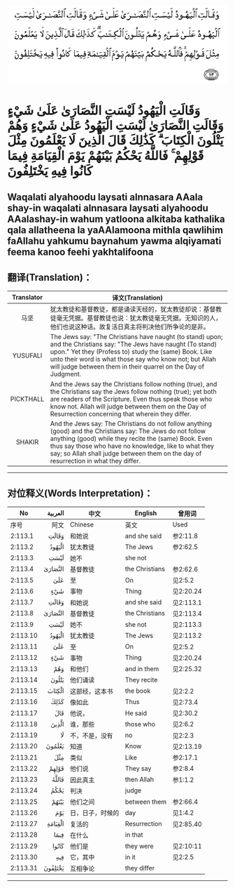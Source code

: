 ![002:113](images/002_113.gif)

#   وَقَالَتِ الْيَهُودُ لَيْسَتِ النَّصَارَىٰ عَلَىٰ شَيْءٍ وَقَالَتِ النَّصَارَىٰ لَيْسَتِ الْيَهُودُ عَلَىٰ شَيْءٍ وَهُمْ يَتْلُونَ الْكِتَابَ ۗ كَذَٰلِكَ قَالَ الَّذِينَ لَا يَعْلَمُونَ مِثْلَ قَوْلِهِمْ ۚ فَاللَّهُ يَحْكُمُ بَيْنَهُمْ يَوْمَ الْقِيَامَةِ فِيمَا كَانُوا فِيهِ يَخْتَلِفُونَ 

## Waqalati alyahoodu laysati alnnasara AAala shay-in waqalati alnnasara laysati alyahoodu AAalashay-in wahum yatloona alkitaba kathalika qala allatheena la yaAAlamoona mithla qawlihim faAllahu yahkumu baynahum yawma alqiyamati feema kanoo feehi yakhtalifoona

## 翻译(Translation)：

| Translator | 译文(Translation)                                            |
| :--------: | ------------------------------------------------------------ |
|    马坚    | 犹太教徒和基督教徒，都是诵读天经的，犹太教徒却说：基督教徒毫无凭据。基督教徒也说：犹太教徒毫无凭据。无知识的人，他们也说这种话。故复活日真主将判决他们所争论的是非。 |
|  YUSUFALI  | The Jews say: "The Christians have naught (to stand) upon; and the Christians say: "The Jews have naught (To stand) upon." Yet they (Profess to) study the (same) Book. Like unto their word is what those say who know not; but Allah will judge between them in their quarrel on the Day of Judgment. |
| PICKTHALL  | And the Jews say the Christians follow nothing (true), and the Christians say the Jews follow nothing (true); yet both are readers of the Scripture. Even thus speak those who know not. Allah will judge between them on the Day of Resurrection concerning that wherein they differ. |
|   SHAKIR   | And the Jews say: The Christians do not follow anything (good) and the Christians say: The Jews do not follow anything (good) while they recite the (same) Book. Even thus say those who have no knowledge, like to what they say; so Allah shall judge between them on the day of resurrection in what they differ. |

---

## 对位释义(Words Interpretation)：

| No       | العربية | 中文             | English        | 曾用词    |
| -------- | ------: | ---------------- | -------------- | --------- |
| 序号     |    阿文 | Chinese          | 英文           | Used      |
| 2:113.1  |   وَقَالَتِ | 和她说           | and she said   | 参2:11.8  |
| 2:113.2  |  الْيَهُودُ | 犹太教徒         | The Jews       | 参2:62.5  |
| 2:113.3  |    لَيْسَتِ | 她不             | she not        |           |
| 2:113.4  | النَّصَارَىٰ | 基督教徒         | the Christians | 参2:62.6  |
| 2:113.5  |     عَلَىٰ | 至               | On             | 见2:5.2   |
| 2:113.6  |     شَيْءٍ | 事物             | Thing          | 见2:20.24 |
| 2:113.7  |   وَقَالَتِ | 和她说           | and she said   | 见2:113.1 |
| 2:113.8  | النَّصَارَىٰ | 基督教徒         | the Christians | 见2:113.4 |
| 2:113.9  |    لَيْسَتِ | 她不             | she not        | 见2:113.3 |
| 2:113.10 |  الْيَهُودُ | 犹太教徒         | The Jews       | 见2:113.2 |
| 2:113.11 |     عَلَىٰ | 至               | On             | 见2:5.2   |
| 2:113.12 |     شَيْءٍ | 事物             | Thing          | 见2:20.24 |
| 2:113.13 |     وَهُمْ | 和他们           | and in them    | 见2:25.32 |
| 2:113.14 |   يَتْلُونَ | 他们诵读         | They recite    |           |
| 2:113.15 |  الْكِتَابَ | 这部经，这本书   | the book       | 见2:2.2   |
| 2:113.16 |    كَذَٰلِكَ | 像如此           | Thus           | 见2:73.4  |
| 2:113.17 |     قَالَ | 他说，           | He said        | 见2:30.2  |
| 2:113.18 |   الَّذِينَ | 谁，那些         | those who      | 见2:6.2   |
| 2:113.19 |      لَا | 不，不是，没有   | no             | 见2:2.3   |
| 2:113.20 |  يَعْلَمُونَ | 知道             | Know           | 见2:13.19 |
| 2:113.21 |     مِثْلَ | 类似             | Like           | 参2:17.1  |
| 2:113.22 |   قَوْلِهِمْ | 他们说           | They say       | 参2:8.4   |
| 2:113.23 |   فَاللَّهُ | 因此真主         | then Allah     | 参1:1.2   |
| 2:113.24 |    يَحْكُمُ | 判决             | judge          |           |
| 2:113.25 |   بَيْنَهُمْ | 他们之间         | between them   | 参2:66.4  |
| 2:113.26 |     يَوْمَ | 日，日子，时候的 | day            | 见1:4.2   |
| 2:113.27 | الْقِيَامَةِ | 复活的           | Resurrection   | 见2:85.40 |
| 2:113.28 |    فِيمَا | 在什么           | in that        |           |
| 2:113.29 |   كَانُوا | 他们是           | they were      | 见2:10:11 |
| 2:113.30 |     فِيهِ | 它，其中         | in it          | 见2:2.5   |
| 2:113.31 | يَخْتَلِفُونَ | 互相争论         | they differ    |           |

---
